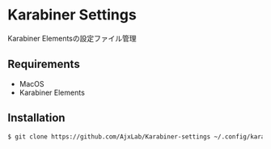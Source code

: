 Karabiner Settings
==================


Karabiner Elementsの設定ファイル管理


## Requirements
- MacOS
- Karabiner Elements


## Installation
```sh
$ git clone https://github.com/AjxLab/Karabiner-settings ~/.config/karabiner
```
